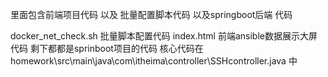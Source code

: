 里面包含前端项目代码 以及 批量配置脚本代码 以及springboot后端 代码

docker_net_check.sh 批量脚本配置代码
index.html 前端ansible数据展示大屏代码 
剩下都都是sprinboot项目的代码  核心代码在 homework\src\main\java\com\itheima\controller\SSHcontroller.java 中
